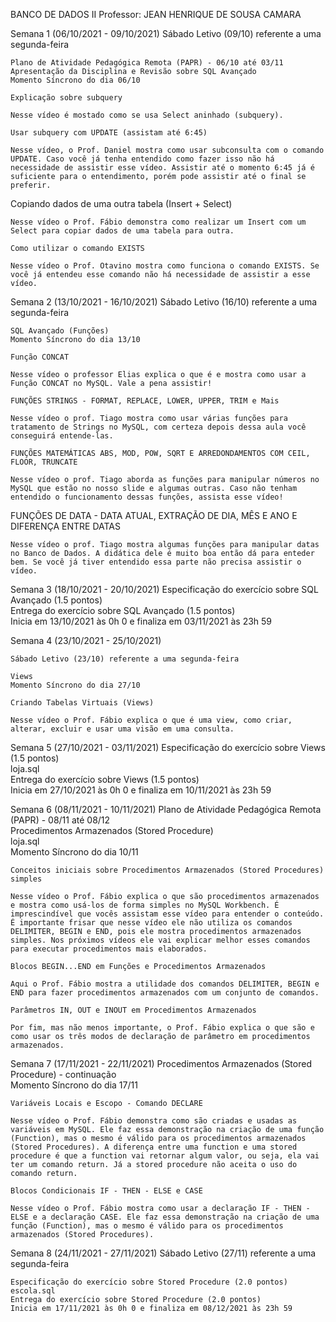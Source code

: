 BANCO DE DADOS II 
Professor: JEAN HENRIQUE DE SOUSA CAMARA

Semana 1 (06/10/2021 - 09/10/2021)
    Sábado Letivo (09/10) referente a uma segunda-feira

    Plano de Atividade Pedagógica Remota (PAPR) - 06/10 até 03/11   
    Apresentação da Disciplina e Revisão sobre SQL Avançado   
    Momento Síncrono do dia 06/10   

    Explicação sobre subquery   

    Nesse vídeo é mostado como se usa Select aninhado (subquery).

    Usar subquery com UPDATE (assistam até 6:45)   

    Nesse vídeo, o Prof. Daniel mostra como usar subconsulta com o comando UPDATE. Caso você já tenha entendido como fazer isso não há necessidade de assistir esse vídeo. Assistir até o momento 6:45 já é suficiente para o entendimento, porém pode assistir até o final se preferir.

   Copiando dados de uma outra tabela (Insert + Select)   

    Nesse vídeo o Prof. Fábio demonstra como realizar um Insert com um Select para copiar dados de uma tabela para outra.

    Como utilizar o comando EXISTS   

    Nesse vídeo o Prof. Otavino mostra como funciona o comando EXISTS. Se você já entendeu esse comando não há necessidade de assistir a esse vídeo.


Semana 2 (13/10/2021 - 16/10/2021)
Sábado Letivo (16/10) referente a uma segunda-feira

    SQL Avançado (Funções)   
    Momento Síncrono do dia 13/10   

    Função CONCAT   

    Nesse vídeo o professor Elias explica o que é e mostra como usar a Função CONCAT no MySQL. Vale a pena assistir!

    FUNÇÕES STRINGS - FORMAT, REPLACE, LOWER, UPPER, TRIM e Mais   

    Nesse vídeo o prof. Tiago mostra como usar várias funções para tratamento de Strings no MySQL, com certeza depois dessa aula você conseguirá entende-las.

    FUNÇÕES MATEMÁTICAS ABS, MOD, POW, SQRT E ARREDONDAMENTOS COM CEIL, FLOOR, TRUNCATE   

    Nesse vídeo o prof. Tiago aborda as funções para manipular números no MySQL que estão no nosso slide e algumas outras. Caso não tenham entendido o funcionamento dessas funções, assista esse vídeo!

   FUNÇÕES DE DATA - DATA ATUAL, EXTRAÇÃO DE DIA, MÊS E ANO E DIFERENÇA ENTRE DATAS   

    Nesse vídeo o prof. Tiago mostra algumas funções para manipular datas no Banco de Dados. A didática dele é muito boa então dá para enteder bem. Se você já tiver entendido essa parte não precisa assistir o vídeo.



Semana 3 (18/10/2021 - 20/10/2021)
    Especificação do exercício sobre SQL Avançado (1.5 pontos)   
    Entrega do exercício sobre SQL Avançado (1.5 pontos)   
    Inicia em 13/10/2021 às 0h 0 e finaliza em 03/11/2021 às 23h 59


Semana 4 (23/10/2021 - 25/10/2021)

    Sábado Letivo (23/10) referente a uma segunda-feira

    Views   
    Momento Síncrono do dia 27/10   

    Criando Tabelas Virtuais (Views)   

    Nesse vídeo o Prof. Fábio explica o que é uma view, como criar, alterar, excluir e usar uma visão em uma consulta.


Semana 5 (27/10/2021 - 03/11/2021)
    Especificação do exercício sobre Views (1.5 pontos)   
    loja.sql   
    Entrega do exercício sobre Views (1.5 pontos)   
    Inicia em 27/10/2021 às 0h 0 e finaliza em 10/11/2021 às 23h 59


Semana 6 (08/11/2021 - 10/11/2021)
    Plano de Atividade Pedagógica Remota (PAPR) - 08/11 até 08/12   
    Procedimentos Armazenados (Stored Procedure)   
    loja.sql   
    Momento Síncrono do dia 10/11   

    Conceitos iniciais sobre Procedimentos Armazenados (Stored Procedures) simples   

    Nesse vídeo o Prof. Fábio explica o que são procedimentos armazenados e mostra como usá-los de forma simples no MySQL Workbench. É imprescindível que vocês assistam esse vídeo para entender o conteúdo. É importante frisar que nesse vídeo ele não utiliza os comandos DELIMITER, BEGIN e END, pois ele mostra procedimentos armazenados simples. Nos próximos vídeos ele vai explicar melhor esses comandos para executar procedimentos mais elaborados.

    Blocos BEGIN...END em Funções e Procedimentos Armazenados   

    Aqui o Prof. Fábio mostra a utilidade dos comandos DELIMITER, BEGIN e END para fazer procedimentos armazenados com um conjunto de comandos.

    Parâmetros IN, OUT e INOUT em Procedimentos Armazenados   

    Por fim, mas não menos importante, o Prof. Fábio explica o que são e como usar os três modos de declaração de parâmetro em procedimentos armazenados.


Semana 7 (17/11/2021 - 22/11/2021)
    Procedimentos Armazenados (Stored Procedure) - continuação   
    Momento Síncrono do dia 17/11   

    Variáveis Locais e Escopo - Comando DECLARE   

    Nesse vídeo o Prof. Fábio demonstra como são criadas e usadas as variáveis em MySQL. Ele faz essa demonstração na criação de uma função (Function), mas o mesmo é válido para os procedimentos armazenados (Stored Procedures). A diferença entre uma function e uma stored procedure é que a function vai retornar algum valor, ou seja, ela vai ter um comando return. Já a stored procedure não aceita o uso do comando return.

    Blocos Condicionais IF - THEN - ELSE e CASE   

    Nesse vídeo o Prof. Fábio mostra como usar a declaração IF - THEN - ELSE e a declaração CASE. Ele faz essa demonstração na criação de uma função (Function), mas o mesmo é válido para os procedimentos armazenados (Stored Procedures).


Semana 8 (24/11/2021 - 27/11/2021)
    Sábado Letivo (27/11) referente a uma segunda-feira

    Especificação do exercício sobre Stored Procedure (2.0 pontos)   
    escola.sql   
    Entrega do exercício sobre Stored Procedure (2.0 pontos)   
    Inicia em 17/11/2021 às 0h 0 e finaliza em 08/12/2021 às 23h 59